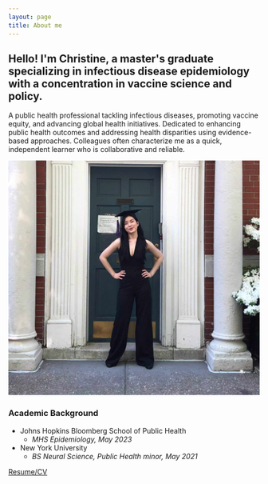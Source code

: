 ```yaml
---
layout: page
title: About me
---
```


## Hello! I'm Christine, a master's graduate specializing in infectious disease epidemiology with a concentration in vaccine science and policy. 

A public health professional tackling infectious diseases, promoting vaccine equity, and advancing global health initiatives. Dedicated to enhancing public health outcomes and addressing health disparities using evidence-based approaches. Colleagues often characterize me as a quick, independent learner who is collaborative and reliable. 

![](/assets/img/nyu-grad.jpg) 

### Academic Background
- Johns Hopkins Bloomberg School of Public Health
    - *MHS Epidemiology, May 2023*
- New York University
    - *BS Neural Science, Public Health minor, May 2021*
 
[Resume/CV](Christine_Chyu_Resume_2-28-24.pdf)
